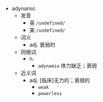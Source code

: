 - adynamic
  - 发音
    - 英 `/undefined/`
    - 美 `/undefined/`
  - 词义
    - adj. 衰弱的
  - 同根词
    - n.
      - `adynamia` 体力缺乏；衰弱
  - 近义词
    - adj. [临床]无力的；衰弱的
      - `weak`
      - `powerless`
